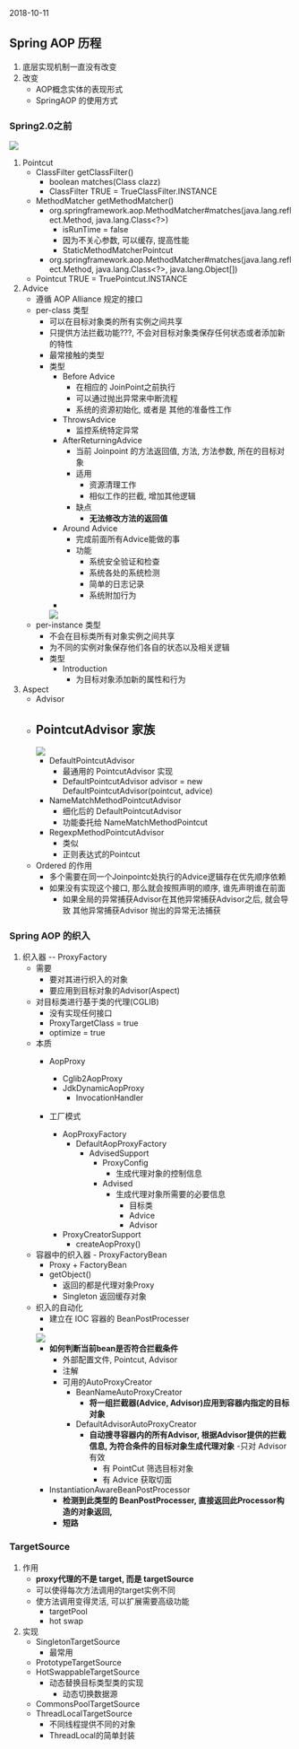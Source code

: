 2018-10-11

## Spring AOP 历程
1. 底层实现机制一直没有改变
2. 改变
    - AOP概念实体的表现形式
    - SpringAOP 的使用方式

### Spring2.0之前
![](1.jpg)
1. Pointcut
    - ClassFilter getClassFilter()
        - boolean matches(Class clazz)
        - ClassFilter TRUE = TrueClassFilter.INSTANCE
    - MethodMatcher getMethodMatcher()
        - org.springframework.aop.MethodMatcher#matches(java.lang.reflect.Method, java.lang.Class<?>)
            - isRunTime = false
            - 因为不关心参数, 可以缓存, 提高性能
            - StaticMethodMatcherPointcut
        - org.springframework.aop.MethodMatcher#matches(java.lang.reflect.Method, java.lang.Class<?>, java.lang.Object[])
    - Pointcut TRUE = TruePointcut.INSTANCE
2. Advice
    - 遵循 AOP Alliance 规定的接口
    - per-class 类型
        - 可以在目标对象类的所有实例之间共享
        - 只提供方法拦截功能???, 不会对目标对象类保存任何状态或者添加新的特性
        - 最常接触的类型
        - 类型
            - Before Advice
                - 在相应的 JoinPoint之前执行
                - 可以通过抛出异常来中断流程
                - 系统的资源初始化, 或者是 其他的准备性工作
            - ThrowsAdvice
                - 监控系统特定异常
            - AfterReturningAdvice
                - 当前 Joinpoint 的方法返回值, 方法, 方法参数, 所在的目标对象
                - 适用
                    - 资源清理工作
                    - 相似工作的拦截, 增加其他逻辑
                - 缺点
                    - **无法修改方法的返回值** 
            - Around Advice
                - 完成前面所有Advice能做的事
                - 功能
                    - 系统安全验证和检查
                    - 系统各处的系统检测
                    - 简单的日志记录
                    - 系统附加行为
           - 
            ![](2.jpg)
    - per-instance 类型
        - 不会在目标类所有对象实例之间共享
        - 为不同的实例对象保存他们各自的状态以及相关逻辑
        - 类型
            - Introduction
                - 为目标对象添加新的属性和行为
3. Aspect
    - Advisor
    - PointcutAdvisor 家族
        -
        ![](3.jpg)
        - DefaultPointcutAdvisor
            - 最通用的 PointcutAdvisor 实现
            - DefaultPointcutAdvisor advisor = new DefaultPointcutAdvisor(pointcut, advice)
        - NameMatchMethodPointcutAdvisor
            - 细化后的 DefaultPointcutAdvisor
            - 功能委托给 NameMatchMethodPointcut
        - RegexpMethodPointcutAdvisor
            - 类似
            - 正则表达式的Pointcut
    - Ordered 的作用
        - 多个需要在同一个Joinpointc处执行的Advice逻辑存在优先顺序依赖
        - 如果没有实现这个接口, 那么就会按照声明的顺序, 谁先声明谁在前面
            - 如果全局的异常捕获Advisor在其他异常捕获Advisor之后, 就会导致 其他异常捕获Advisor 抛出的异常无法捕获

### Spring AOP 的织入
1. 织入器 -- ProxyFactory
    - 需要
        - 要对其进行织入的对象
        - 要应用到目标对象的Advisor(Aspect)
    - 对目标类进行基于类的代理(CGLIB)
        - 没有实现任何接口
        - ProxyTargetClass = true
        - optimize = true
    - 本质
        - AopProxy
            - Cglib2AopProxy
            - JdkDynamicAopProxy
                - InvocationHandler

        - 工厂模式
            - AopProxyFactory
                - DefaultAopProxyFactory
                    - AdvisedSupport
                        - ProxyConfig
                            - 生成代理对象的控制信息
                        - Advised
                            - 生成代理对象所需要的必要信息
                                - 目标类
                                - Advice
                                - Advisor
            - ProxyCreatorSupport
                - createAopProxy()
    - 容器中的织入器 - ProxyFactoryBean
        - Proxy + FactoryBean
        - getObject()
            - 返回的都是代理对象Proxy
            - Singleton 返回缓存对象
    - 织入的自动化
        - 建立在 IOC 容器的 BeanPostProcesser
        - 
        ![](5.jpg)
        - **如何判断当前bean是否符合拦截条件**
            - 外部配置文件, Pointcut, Advisor
            - 注解
            - 可用的AutoProxyCreator
                - BeanNameAutoProxyCreator
                    - **将一组拦截器(Advice, Advisor)应用到容器内指定的目标对象**
                - DefaultAdvisorAutoProxyCreator
                    - **自动搜寻容器内的所有Advisor, 根据Advisor提供的拦截信息, 为符合条件的目标对象生成代理对象** 
                    -只对 Advisor 有效
                        - 有 PointCut 筛选目标对象
                        - 有 Advice 获取切面
        - InstantiationAwareBeanPostProcessor
            - **检测到此类型的 BeanPostProcesser, 直接返回此Processor构造的对象返回,** 
            - **短路**

### TargetSource
1. 作用
    - **proxy代理的不是 target, 而是 targetSource**
    - 可以使得每次方法调用的target实例不同
    - 使方法调用变得灵活, 可以扩展需要高级功能
        - targetPool
        - hot swap
2. 实现
    - SingletonTargetSource
        - 最常用
    - PrototypeTargetSource
    - HotSwappableTargetSource
        - 动态替换目标类型类的实现
            - 动态切换数据源
    - CommonsPoolTargetSource
    - ThreadLocalTargetSource
        - 不同线程提供不同的对象
        - ThreadLocal的简单封装